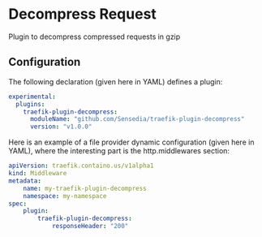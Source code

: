 # Decompress Request
Plugin to decompress compressed requests in gzip

## Configuration
The following declaration (given here in YAML) defines a plugin:
```YAML
experimental:
  plugins:
    traefik-plugin-decompress:
      moduleName: "github.com/Sensedia/traefik-plugin-decompress"
      version: "v1.0.0"
```
Here is an example of a file provider dynamic configuration (given here in YAML), where the interesting part is the http.middlewares section:
```YAML
apiVersion: traefik.containo.us/v1alpha1
kind: Middleware
metadata:
    name: my-traefik-plugin-decompress
    namespace: my-namespace
spec:
    plugin:
        traefik-plugin-decompress:
            responseHeader: "200"

```